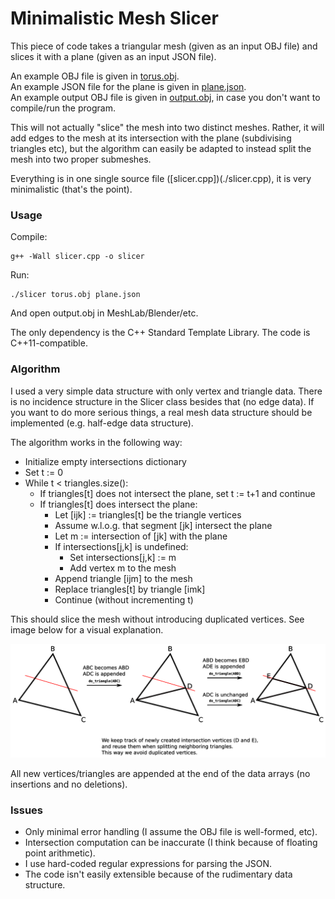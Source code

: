 # Minimalistic Mesh Slicer

This piece of code takes a triangular mesh (given as an input OBJ file) and slices it with a plane (given as an input JSON file).

An example OBJ file is given in [torus.obj](./torus.obj).  
An example JSON file for the plane is given in [plane.json](./plane.json).  
An example output OBJ file is given in [output.obj](./output.obj), in case you don't want to compile/run the program.

This will not actually "slice" the mesh into two distinct meshes.
Rather, it will add edges to the mesh at its intersection with the plane (subdivising triangles etc),
but the algorithm can easily be adapted to instead split the mesh into two proper submeshes.

Everything is in one single source file ([slicer.cpp])(./slicer.cpp), it is very minimalistic (that's the point).

### Usage

Compile:

    g++ -Wall slicer.cpp -o slicer

Run:

    ./slicer torus.obj plane.json

And open output.obj in MeshLab/Blender/etc.

The only dependency is the C++ Standard Template Library. The code is C++11-compatible.


### Algorithm

I used a very simple data structure with only vertex and triangle data.
There is no incidence structure in the Slicer class besides that (no edge data).
If you want to do more serious things, a real mesh data structure should be implemented (e.g. half-edge data structure).

The algorithm works in the following way:

* Initialize empty intersections dictionary
* Set t := 0
* While t < triangles.size():
    * If triangles[t] does not intersect the plane, set t := t+1 and continue
    * If triangles[t] does intersect the plane:
        * Let [ijk] := triangles[t] be the triangle vertices
        * Assume w.l.o.g. that segment [jk] intersect the plane
        * Let m := intersection of [jk] with the plane
        * If intersections[j,k] is undefined:
            * Set intersections[j,k] := m
            * Add vertex m to the mesh
        * Append triangle [ijm] to the mesh
        * Replace triangles[t] by triangle [imk]
        * Continue (without incrementing t)

This should slice the mesh without introducing duplicated vertices. See image below for a visual explanation.

![triangle slicing](./dotriangle.png)

All new vertices/triangles are appended at the end of the data arrays (no insertions and no deletions).


### Issues

* Only minimal error handling (I assume the OBJ file is well-formed, etc).
* Intersection computation can be inaccurate (I think because of floating point arithmetic).
* I use hard-coded regular expressions for parsing the JSON.
* The code isn't easily extensible because of the rudimentary data structure.

